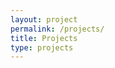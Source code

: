 ```yaml
---
layout: project
permalink: /projects/
title: Projects
type: projects
---
```


<!-- ### Multiple Small Organ Segmentation from CT images

### Leaf Disease Classification

### Lane Detection in Traffic Scenarios

### Object Detection and object-wise depth estimation

### Visual SLAM system

### High-speed Video Transmitting -->